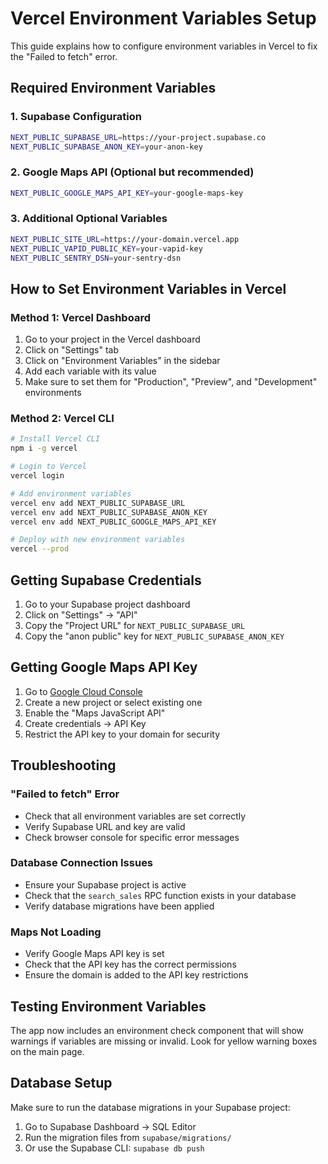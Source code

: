 # Vercel Environment Variables Setup

This guide explains how to configure environment variables in Vercel to fix the "Failed to fetch" error.

## Required Environment Variables

### 1. Supabase Configuration
```bash
NEXT_PUBLIC_SUPABASE_URL=https://your-project.supabase.co
NEXT_PUBLIC_SUPABASE_ANON_KEY=your-anon-key
```

### 2. Google Maps API (Optional but recommended)
```bash
NEXT_PUBLIC_GOOGLE_MAPS_API_KEY=your-google-maps-key
```

### 3. Additional Optional Variables
```bash
NEXT_PUBLIC_SITE_URL=https://your-domain.vercel.app
NEXT_PUBLIC_VAPID_PUBLIC_KEY=your-vapid-key
NEXT_PUBLIC_SENTRY_DSN=your-sentry-dsn
```

## How to Set Environment Variables in Vercel

### Method 1: Vercel Dashboard
1. Go to your project in the Vercel dashboard
2. Click on "Settings" tab
3. Click on "Environment Variables" in the sidebar
4. Add each variable with its value
5. Make sure to set them for "Production", "Preview", and "Development" environments

### Method 2: Vercel CLI
```bash
# Install Vercel CLI
npm i -g vercel

# Login to Vercel
vercel login

# Add environment variables
vercel env add NEXT_PUBLIC_SUPABASE_URL
vercel env add NEXT_PUBLIC_SUPABASE_ANON_KEY
vercel env add NEXT_PUBLIC_GOOGLE_MAPS_API_KEY

# Deploy with new environment variables
vercel --prod
```

## Getting Supabase Credentials

1. Go to your Supabase project dashboard
2. Click on "Settings" → "API"
3. Copy the "Project URL" for `NEXT_PUBLIC_SUPABASE_URL`
4. Copy the "anon public" key for `NEXT_PUBLIC_SUPABASE_ANON_KEY`

## Getting Google Maps API Key

1. Go to [Google Cloud Console](https://console.cloud.google.com/)
2. Create a new project or select existing one
3. Enable the "Maps JavaScript API"
4. Create credentials → API Key
5. Restrict the API key to your domain for security

## Troubleshooting

### "Failed to fetch" Error
- Check that all environment variables are set correctly
- Verify Supabase URL and key are valid
- Check browser console for specific error messages

### Database Connection Issues
- Ensure your Supabase project is active
- Check that the `search_sales` RPC function exists in your database
- Verify database migrations have been applied

### Maps Not Loading
- Verify Google Maps API key is set
- Check that the API key has the correct permissions
- Ensure the domain is added to the API key restrictions

## Testing Environment Variables

The app now includes an environment check component that will show warnings if variables are missing or invalid. Look for yellow warning boxes on the main page.

## Database Setup

Make sure to run the database migrations in your Supabase project:

1. Go to Supabase Dashboard → SQL Editor
2. Run the migration files from `supabase/migrations/`
3. Or use the Supabase CLI: `supabase db push`

